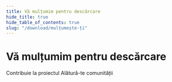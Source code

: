 ```yaml
---
title: Vă mulțumim pentru descărcare
hide_title: true
hide_table_of_contents: true
slug: "/download/mulțumește-ți"
---
```


<div className="text-center margin-top--xl">

# Vă mulțumim pentru descărcare

<div className="row margin-bottom--lg padding--sm flex-center">
<Link className="button button--outline button--warning button--lg margin--sm" href="/contributing">
  Contribuie la proiectul
</Link>
<Link className="button button--outline button--info button--lg margin--sm" href="https://linwood.dev/matrix">
  Alătură-te comunității
</Link>

</div>

</div>
